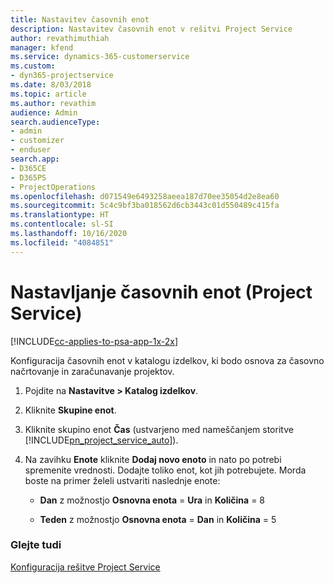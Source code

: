 ```yaml
---
title: Nastavitev časovnih enot
description: Nastavitev časovnih enot v rešitvi Project Service
author: revathimuthiah
manager: kfend
ms.service: dynamics-365-customerservice
ms.custom:
- dyn365-projectservice
ms.date: 8/03/2018
ms.topic: article
ms.author: revathim
audience: Admin
search.audienceType:
- admin
- customizer
- enduser
search.app:
- D365CE
- D365PS
- ProjectOperations
ms.openlocfilehash: d071549e6493258aeea187d70ee35054d2e8ea60
ms.sourcegitcommit: 5c4c9bf3ba018562d6cb3443c01d550489c415fa
ms.translationtype: HT
ms.contentlocale: sl-SI
ms.lasthandoff: 10/16/2020
ms.locfileid: "4084851"
---
```

# <a name="set-up-time-units-project-service"></a>Nastavljanje časovnih enot (Project Service)

[!INCLUDE[cc-applies-to-psa-app-1x-2x](../includes/cc-applies-to-psa-app-1x-2x.md)]

Konfiguracija časovnih enot v katalogu izdelkov, ki bodo osnova za časovno načrtovanje in zaračunavanje projektov.  
  
1. Pojdite na **Nastavitve > Katalog izdelkov**.  
  
2. Kliknite **Skupine enot**.  
  
3. Kliknite skupino enot **Čas** (ustvarjeno med nameščanjem storitve [!INCLUDE[pn_project_service_auto](../includes/pn-project-service-auto.md)]).  
  
4. Na zavihku **Enote** kliknite **Dodaj novo enoto** in nato po potrebi spremenite vrednosti. Dodajte toliko enot, kot jih potrebujete. Morda boste na primer želeli ustvariti naslednje enote:  
  
   - **Dan** z možnostjo **Osnovna enota** = **Ura** in **Količina** = 8  
  
   - **Teden** z možnostjo **Osnovna enota** = **Dan** in **Količina** = 5  
  
### <a name="see-also"></a>Glejte tudi  
 [Konfiguracija rešitve Project Service](../psa/configure.md)
